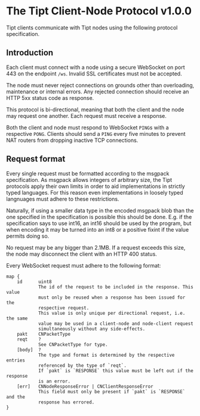 # The Tipt Client-Node Protocol v1.0.0
Tipt clients communicate with Tipt nodes using the following protocol specification.

## Introduction
Each client must connect with a node using a secure WebSocket on port 443 on the endpoint `/ws`. Invalid SSL certificates must not be accepted.

The node must never reject connections on grounds other than overloading, maintenance or internal errors. Any rejected connection should receive an HTTP 5xx status code as response.

This protocol is bi-directional, meaning that both the client and the node may request one another. Each request must receive a response.

Both the client and node must respond to WebSocket `PING`s with a respective `PONG`. Clients should send a `PING` every five minutes to prevent NAT routers from dropping inactive TCP connections.

## Request format
Every single request must be formatted according to the msgpack specification. As msgpack allows integers of arbitrary size, the Tipt protocols apply their own limits in order to aid implementations in strictly typed languages. For this reason even implementations in loosely typed langnuages must adhere to these restrictions.

Naturally, if using a smaller data type in the encoded msgpack blob than the one specified in the specification is possible this should be done. E.g. if the specification says to use int16, an int16 should be used by the program, but when encoding it may be turned into an int8 or a positive fixint if the value permits doing so.

No request may be any bigger than 2.1MB. If a request exceeds this size, the node may disconnect the client with an HTTP 400 status.

Every WebSocket request must adhere to the following format:
```
map {
    id      uint8
            The id of the request to be included in the response. This value
            must only be reused when a response has been issued for the
            respective request.
            This value is only unique per directional request, i.e. the same
            value may be used in a client-node and node-client request
            simultaneously without any side-effects.
    pakt    CNPacketType
    reqt    ?
            See CNPacketType for type.
    [body]  ?
            The type and format is determined by the respective entries
            referenced by the type of `reqt`.
            If `pakt` is `RESPONSE` this value must be left out if the response
            is an error.
    [err]   CNNodeResponseError | CNClientResponseError
            This field must only be present if `pakt` is `RESPONSE` and the
            response has errored.
}
```

